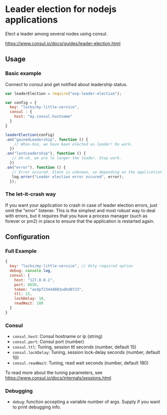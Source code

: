 # Leader election for nodejs applications

Elect a leader among several nodes using consul.

https://www.consul.io/docs/guides/leader-election.html

## Usage

### Basic example

Connect to consul and get notified about leadership status.

```javascript
var leaderElection = require("exp-leader-election");

var config = {
  key: "locks/my-little-service",
  consul : {
    host: "my.consul.hostname"
  }
}

leaderElection(config)
.on("gainedLeadership", function () {
    // Whoo-hoo, we have been elected as leader! Do work.
  })
.on("lostLeadership"), function () {
   // Uh-oh, we are lo longer the leader. Stop work.
  })
.on("error"), function () {
   // Error occured. State is unknown, so depending on the application we might need to stop work.
   log.error("Leader election error occured", error);
  });
```

### The let-it-crash way

If you want your application to crash in case of leader election errors, just omit the
"error" listener. This is the simplest and most robust way to deal with errors, 
but it requires that you have a process manager (such as forever or pm2) in place to 
ensure that the application is restarted again.

## Configuration

### Full Example

```javascript
{
  key: "locks/my-little-service", // Only required option
  debug: console.log,
  consul: {
    host: "127.0.0.1",
    port: 8050,
    token: "asdpf2344d083udhd8723",
    ttl: 15,
    lockDelay: 10,
    readWait: 180
  }
}
```
### Consul

* `consul.host`: Consul hostname or ip (string)
* `consul.port`: Consul port (number)
* `consul.ttl`: Tuning, session ttl seconds (number, default 15)
* `consul.lockDelay`: Tuning, session lock-delay seconds (number, default 10)
* `consul.readWait`: Tuning, read wait seconds (number, default 180)

To read more about the tuning parameters, see
https://www.consul.io/docs/internals/sessions.html

### Debugging

* `debug`: function accepting a variable number of args. Supply if you want to print debugging info.
